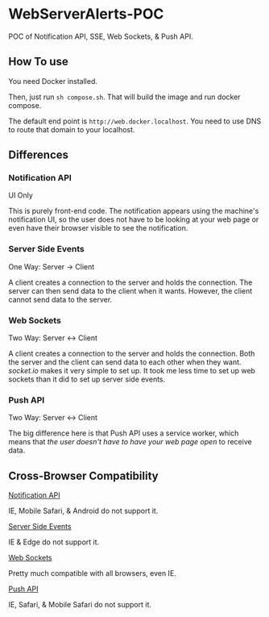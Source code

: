 # WebServerAlerts-POC
POC of Notification API, SSE, Web Sockets, & Push API.

## How To use
You need Docker installed.

Then, just run `sh compose.sh`. That will build the image and run docker compose.

The default end point is `http://web.docker.localhost`. You need to use DNS to route that domain to your localhost.

## Differences

### Notification API

UI Only

This is purely front-end code. The notification appears using the machine's notification UI, so the user does not have to be looking at your web page or even have their browser visible to see the notification.

### Server Side Events

One Way: Server -> Client 

A client creates a connection to the server and holds the connection. The server can then send data to the client when it wants. However, the client cannot send data to the server.

### Web Sockets

Two Way: Server <-> Client

A client creates a connection to the server and holds the connection. Both the server and the client can send data to each other when they want. *socket.io* makes it very simple to set up. It took me less time to set up web sockets than it did to set up server side events.

### Push API

Two Way: Server <-> Client

The big difference here is that Push API uses a service worker, which means that *the user doesn't have to have your web page open* to receive data.

## Cross-Browser Compatibility

[Notification API](https://developer.mozilla.org/en-US/docs/Web/API/notification#Browser_compatibility)

IE, Mobile Safari, & Android do not support it.

[Server Side Events](https://developer.mozilla.org/en-US/docs/Web/API/EventSource#Browser_compatibility)

IE & Edge do not support it.

[Web Sockets](https://caniuse.com/#search=websocket)

Pretty much compatible with all browsers, even IE.

[Push API](https://caniuse.com/#search=push%20api)

IE, Safari, & Mobile Safari do not support it.



